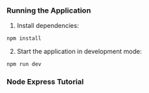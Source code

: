
### Running the Application

1. Install dependencies:

```
npm install
```

2. Start the application in development mode:

```
npm run dev
```

### Node Express Tutorial

